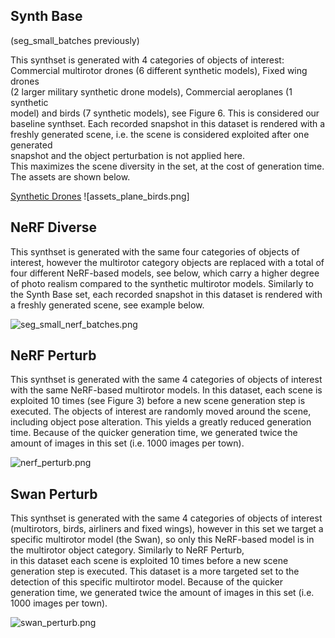 ## Synth Base

(seg_small_batches previously)

This synthset is generated with 4 categories of objects of interest:  
Commercial multirotor drones (6 different synthetic models), Fixed wing drones  
(2 larger military synthetic drone models), Commercial aeroplanes (1 synthetic  
model) and birds (7 synthetic models), see Figure 6. This is considered our  
baseline synthset. Each recorded snapshot in this dataset is rendered with a  
freshly generated scene, i.e. the scene is considered exploited after one generated  
snapshot and the object perturbation is not applied here.  
This maximizes the scene diversity in the set, at the cost of generation time. The assets are shown below.

[Synthetic Drones](assets_drones.png)
![assets_plane_birds.png]

## NeRF Diverse

This synthset is generated with the same four categories of objects of interest, however the multirotor category objects are replaced with a total of four different NeRF-based models, see below, which carry a higher degree of photo realism compared to the synthetic multirotor models. Similarly to the Synth Base set, each recorded snapshot in this dataset is rendered with a freshly generated scene, see example below.

![seg_small_nerf_batches.png](.attachments.3565740/seg_small_nerf_batches.png)

## NeRF Perturb

This synthset is generated with the same 4 categories of objects of interest with the same NeRF-based multirotor models. In this dataset, each scene is exploited 10 times (see Figure 3) before a new scene generation step is executed. The objects of interest are randomly moved around the scene, including object pose alteration. This yields a greatly reduced generation time. Because of the quicker generation time, we generated twice the amount of images in this set (i.e. 1000 images per town).

![nerf_perturb.png](.attachments.3565740/nerf_perturb.png)

## Swan Perturb

This synthset is generated with the same 4 categories of objects of interest (multirotors, birds, airliners and fixed wings), however in this set we target a specific multirotor model (the Swan), so only this NeRF-based model is in the multirotor object category. Similarly to NeRF Perturb,  
in this dataset each scene is exploited 10 times before a new scene generation step is executed. This dataset is a more targeted set to the detection of this specific multirotor model. Because of the quicker generation time, we generated twice the amount of images in this set (i.e. 1000 images per town).

![swan_perturb.png](.attachments.3565740/swan_perturb.png)
